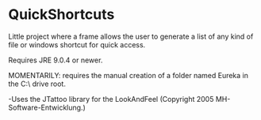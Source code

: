 # QuickShortcuts
Little project where a frame allows the user to generate a list of any kind of file or windows shortcut for quick access.

Requires JRE 9.0.4 or newer.

MOMENTARILY: requires the manual creation of a folder named Eureka in the C:\ drive root.

-Uses the JTattoo library for the LookAndFeel (Copyright 2005 MH-Software-Entwicklung.)
